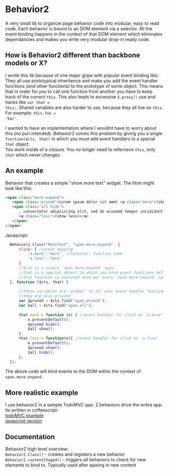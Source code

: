 Behavior2
=========

A very small lib to organize page behavior code into modular, easy to read code.
Each behavior is bound to an DOM element via a selector. 
All the event binding happens in the context of that DOM element which eliminates dependancies and makes you write very modular drop-in ready code.


How is Behavior2 different than backbone models or X?
-------

I wrote this lib because of one major gripe with popular event binding libs:  
They all use prototypical inheritence and make you add the event handler functions (and other functions) to the prototype of some object.
This means that in order for you to call one function from another you have to keep track of the correct <code>this</code>.
This also leads to excessive <code>$.proxy()</code> use and hacks like <code>var that = this;</code>. Shared variables are also harder to use,
because they all live on <code>this</code>. For example: <code>this.foo = 'bar'</code>.  

I wanted to have an implementation where I wouldnt have to worry about this (no pun intended). Behavior2 solves this problem
by giving you a single <code>function($ctx, that)</code> in which you must add event handlers to a special <code>that</code> object.   
You work inside of a closure. You no longer need to refernece <code>this</code>, only <code>that</code> which never changes.


An example
----------

Behavior that creates a simple "show more text" widget. The html might look like this:
```html
<span class="more-expand">
   <span class='pruned'>Lorem ipsum dolor sit amet <a class="more">(show more)</a></span>
   <span class='all hide'>
      , consectetur adipisicing elit, sed do eiusmod tempor incididunt ut labore et dolore magna aliqua.
      <a class="less">(show less)</a>
   </span>
</span>
```
Javascript:  
```js      
  Behavior2.Class("MoreText", "span.more-expand", { 
      click: { //event mapping
          'a.more':'more', //selector: function name
          'a.less':'less'
      }
      //$ctx is a single 'span.more-expand' span.
      //that is a special object to which you bind event functions defined above
      //this function is executed once per every 'span.more-expand' span
  }, function ($ctx, that) {
  
      //these variables are 'global' to all your event handler functions 
      //they are also private
      var $pruned = $ctx.find("span.pruned");
      var $all = $ctx.find("span.all");
  
      that.more = function (e) { //event handler for click on 'a.more'
          e.preventDefault();
          $pruned.hide();
          $all.show();
      };
      that.less = function(e){ //event handler for click on 'a.less'
          e.preventDefault();
          $pruned.show();
          $all.hide();
      };
  });
```    
The above code will bind events to the DOM within the context of `span.more-expand`. 

More realistic example
----------------------

I use behavior2 in a sample TodoMVC app. 2 behaviors drive the entire app. Its written in coffeescript:  
[todoMVC example](https://github.com/OpenMile/nunjucks-shared-templates/blob/master/public/js/todos.coffee)  
[javascript version](https://github.com/OpenMile/nunjucks-shared-templates/blob/master/public/js/todos.js)

Documentation
-------------

Behavior2 high level overview:  
`Behavior2.Class()` - creates and registers a new behavior  
`Behavior2.contentChaged()` - triggers all behaviors to check for new elements to bind to. Typically used after ajaxing in new content
    

